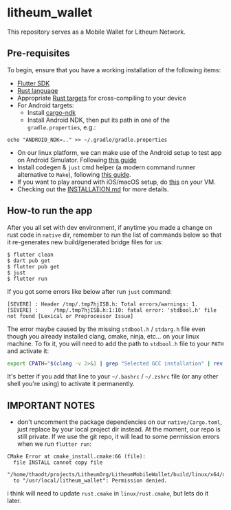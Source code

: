 # litheum_wallet

This repository serves as a Mobile Wallet for Litheum Network.

## Pre-requisites

To begin, ensure that you have a working installation of the following items:
- [Flutter SDK](https://docs.flutter.dev/get-started/install)
- [Rust language](https://rustup.rs/)
- Appropriate [Rust targets](https://rust-lang.github.io/rustup/cross-compilation.html) for cross-compiling to your device
- For Android targets:
    - Install [cargo-ndk](https://github.com/bbqsrc/cargo-ndk#installing)
    - Install Android NDK, then put its path in one of the `gradle.properties`, e.g.:

```
echo "ANDROID_NDK=.." >> ~/.gradle/gradle.properties
```

- On our linux platform, we can make use of the Android setup to test app on Android Simulator. Following [this guide](http://cjycode.com/flutter_rust_bridge/template/setup_android.html)
- Install codegen & `just` cmd helper (a modern command runner alternative to `Make`), following [this guide](http://cjycode.com/flutter_rust_bridge/template/generate_install.html).
- If you want to play around with iOS/macOS setup, do [this](http://cjycode.com/flutter_rust_bridge/template/setup_ios.html) on your VM. 
- Checking out the [INSTALLATION.md](INSTALLATION.md) for more details.

## How-to run the app
After you all set with dev environment, if anytime you made a change on rust code in `native` dir, remember to run the list of commands below so that it re-generates new build/generated bridge files for us:
```
$ flutter clean
$ dart pub get
$ flutter pub get
$ just
$ flutter run
```
If you got some errors like below after run `just` command:
```
[SEVERE] : Header /tmp/.tmp7hjISB.h: Total errors/warnings: 1.
[SEVERE] :     /tmp/.tmp7hjISB.h:1:10: fatal error: 'stdbool.h' file not found [Lexical or Preprocessor Issue]
```
The error maybe caused by the missing `stdbool.h` / `stdarg.h` file even though you already installed clang, cmake, ninja, etc... on your linux machine. To fix it, you will need to add the path to `stdbool.h` file to your `PATH` and activate it:
```bash
export CPATH="$(clang -v 2>&1 | grep "Selected GCC installation" | rev | cut -d' ' -f1 | rev)/include"
```
It's better if you add that line to your `~/.bashrc` / `~/.zshrc` file (or any other shell you're using) to activate it permanently.


## IMPORTANT NOTES
- don't uncomment the package dependencies on our `native/Cargo.toml`, just replace by your local project dir instead.
At the moment, our repo is still private. If we use the git repo, it will lead to some permission errors when we run `flutter run`:
```
CMake Error at cmake_install.cmake:66 (file):
  file INSTALL cannot copy file
  "/home/thaodt/projects/LitheumOrg/LitheumMobileWallet/build/linux/x64/debug/intermediates_do_not_run/litheum_wallet"
  to "/usr/local/litheum_wallet": Permission denied.
```
i think will need to update `rust.cmake` in `linux/rust.cmake`, but lets do it later.